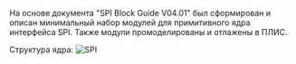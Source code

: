 На основе документа "SPI Block Guide V04.01" был сформирован и описан минимальный набор модулей для примитивного ядра интерфейса SPI. Также модули промоделированы и отлажены в ПЛИС.

Структура ядра:
![SPI](https://github.com/TurDi1/Primitive_SPI/assets/90939428/5ad93f05-98d8-4bf1-a56c-c6c22f521a09)
